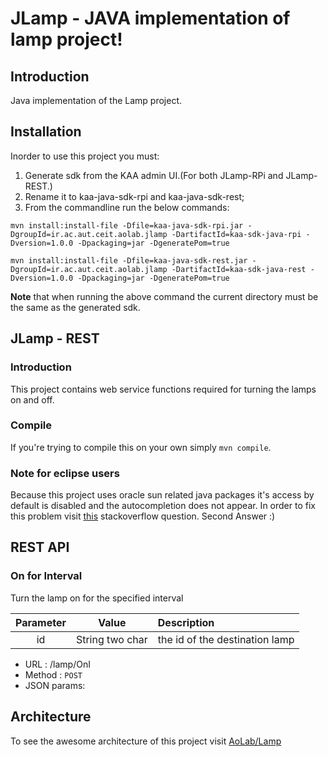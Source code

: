 # JLamp - JAVA implementation of lamp project!
## Introduction
Java implementation of the Lamp project.

## Installation
Inorder to use this project you must:  
1. Generate sdk from the KAA admin UI.(For both JLamp-RPi and JLamp-REST.)   
2. Rename it to kaa-java-sdk-rpi and kaa-java-sdk-rest;  
3. From the commandline run the below commands:  

```shell
mvn install:install-file -Dfile=kaa-java-sdk-rpi.jar -DgroupId=ir.ac.aut.ceit.aolab.jlamp -DartifactId=kaa-sdk-java-rpi -Dversion=1.0.0 -Dpackaging=jar -DgeneratePom=true
```

```shell
mvn install:install-file -Dfile=kaa-java-sdk-rest.jar -DgroupId=ir.ac.aut.ceit.aolab.jlamp -DartifactId=kaa-sdk-java-rest -Dversion=1.0.0 -Dpackaging=jar -DgeneratePom=true
```

**Note** that when running the above command the current directory must be the same as the generated sdk.

## JLamp - REST
### Introduction
This project contains web service functions required for turning the lamps on and off.

### Compile
If you're trying to compile this on your own simply `mvn compile`.

### Note for eclipse users
Because this project uses oracle sun related java packages it's access by default
is disabled and the autocompletion does not appear.
In order to fix this problem visit
[this](http://stackoverflow.com/questions/13155734/eclipse-cant-recognize-com-sun-net-httpserver-httpserver-package)
stackoverflow question. Second Answer :)

## REST API
### On for Interval
Turn the lamp on for the specified interval

| Parameter  | Value           | Description                   |
|:----------:|:---------------:|:------------------------------|
| id         | String two char | the id of the destination lamp|

* URL : /lamp/OnI
* Method : `POST`
* JSON params:

## Architecture
To see the awesome architecture of this project visit [AoLab/Lamp](https://github.com/AoLab/Lamp) 
